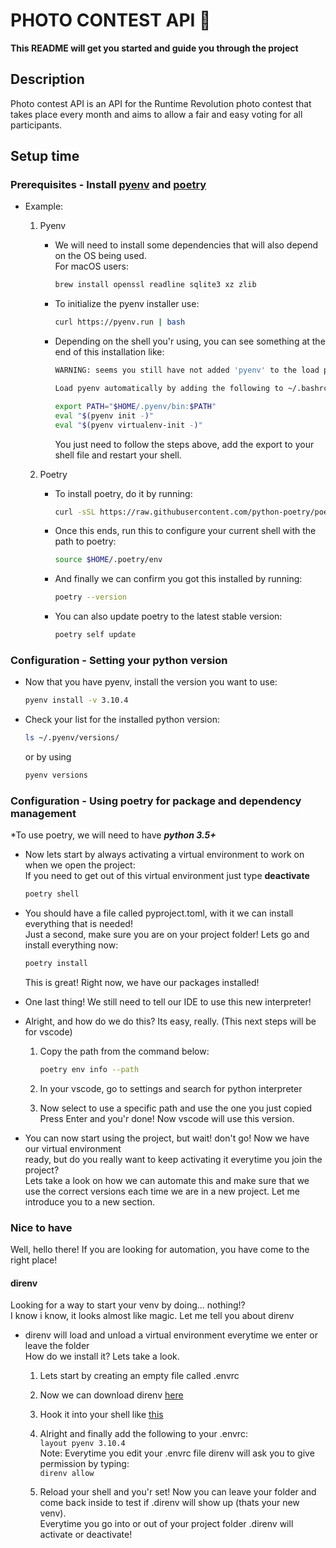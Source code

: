 # PHOTO CONTEST API 📸 

**This README will get you started and guide you through the project**

## Description

Photo contest API is an API for the Runtime Revolution photo contest that takes place every month and aims to allow a fair and easy voting for all participants.

## Setup time

### Prerequisites - Install [pyenv](https://github.com/pyenv/pyenv) and [poetry](https://python-poetry.org/docs/#installation)

- Example:
    1. Pyenv
        - We will need to install some dependencies that will also depend on the OS being used.  
          For macOS users:

          ```bash
          brew install openssl readline sqlite3 xz zlib
          ```

        - To initialize the pyenv installer use:

          ```bash
          curl https://pyenv.run | bash
          ```

        - Depending on the shell you'r using, you can see something at the end of this installation like:

          ```bash
          WARNING: seems you still have not added 'pyenv' to the load path.

          Load pyenv automatically by adding the following to ~/.bashrc:

          export PATH="$HOME/.pyenv/bin:$PATH"
          eval "$(pyenv init -)"
          eval "$(pyenv virtualenv-init -)"
          ```  

          You just need to follow the steps above, add the export to your shell file and restart your shell.

    2. Poetry
        - To install poetry, do it by running: 

          ```bash
          curl -sSL https://raw.githubusercontent.com/python-poetry/poetry/master/get-poetry.py | python -
          ```

        - Once this ends, run this to configure your current shell with the path to poetry:

          ```bash
          source $HOME/.poetry/env
          ```

        - And finally we can confirm you got this installed by running:

          ```bash
          poetry --version
          ```

        - You can also update poetry to the latest stable version:

          ```bash
          poetry self update
          ```

### Configuration - Setting your python version

- Now that you have pyenv, install the version you want to use: 

    ```bash
    pyenv install -v 3.10.4
    ```

- Check your list for the installed python version:

    ```bash
    ls ~/.pyenv/versions/
    ```

    or by using

    ```bash
    pyenv versions
    ```

### Configuration - Using poetry for package and dependency management

  *To use poetry, we will need to have ***python 3.5+***

- Now lets start by always activating a virtual environment to work on when we open the project:  
    If you need to get out of this virtual environment just type **deactivate**

    ```bash
    poetry shell
    ```

- You should have a file called pyproject.toml, with it we can install everything that is needed!  
  Just a second, make sure you are on your project folder! Lets go and install everything now:

    ```bash
    poetry install
    ```

    This is great! Right now, we have our packages installed! 

- One last thing! We still need to tell our IDE to use this new interpreter!
- Alright, and how do we do this? Its easy, really. (This next steps will be for vscode)

    1. Copy the path from the command below:

        ```bash
        poetry env info --path
        ```

    2. In your vscode, go to settings and search for python interpreter

    3. Now select to use a specific path and use the one you just copied  
    Press Enter and you'r done! Now vscode will use this version.

- You can now start using the project, but wait! don't go! Now we have our virtual environment  
  ready, but do you really want to keep activating it everytime you join the project?  
  Lets take a look on how we can automate this and make sure that we use the correct versions each time we are in a new project.
  Let me introduce you to a new section.

### Nice to have  

Well, hello there! If you are looking for automation, you have come to the right place!

#### direnv

Looking for a way to start your venv by doing... nothing!?  
I know i know, it looks almost like magic. Let me tell you about direnv

- direnv will load and unload a virtual environment everytime we enter or leave the folder  
  How do we install it? Lets take a look.

    1. Lets start by creating an empty file called .envrc

    2. Now we can download direnv [here](https://direnv.net/docs/installation.html)

    3. Hook it into your shell like [this](https://direnv.net/docs/hook.html)

    4. Alright and finally add the following to your .envrc:  
    `layout pyenv 3.10.4`  
    Note: Everytime you edit your .envrc file direnv will ask you to give permission by typing:  
    `direnv allow`

    5. Reload your shell and you'r set! Now you can leave your folder and come back inside to test if .direnv will show up (thats your new venv).  
    Everytime you go into or out of your project folder .direnv will activate or deactivate!
